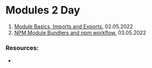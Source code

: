 # Modules 2 Day

1.  [Module Basics, Imports and Exports.]() 02.05.2022
2.  [NPM Module Bundlers and npm workflow.]() 03.05.2022

### Resources:

- []()
